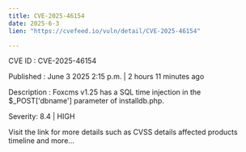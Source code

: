 ```yaml
---
title: CVE-2025-46154
date: 2025-6-3
lien: "https://cvefeed.io/vuln/detail/CVE-2025-46154"

---
```


CVE ID : CVE-2025-46154

Published :  June 3
2025
2:15 p.m. | 2 hours
11 minutes ago

Description : Foxcms v1.25 has a SQL time injection in the $_POST['dbname'] parameter of installdb.php.

Severity: 8.4 | HIGH

Visit the link for more details
such as CVSS details
affected products
timeline
and more...
